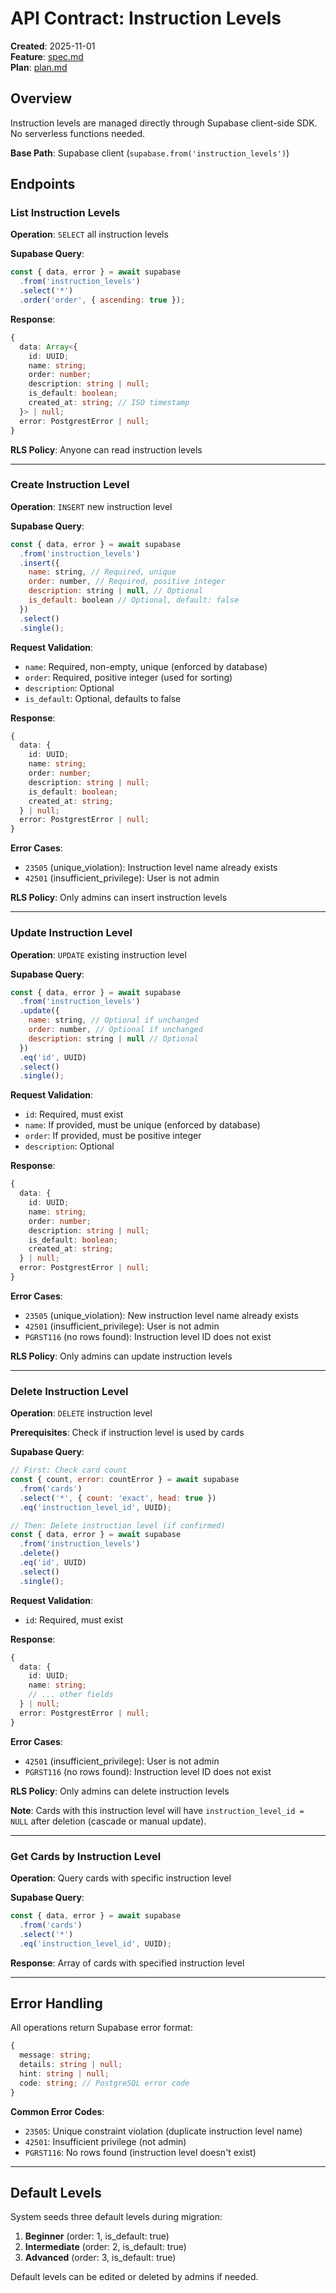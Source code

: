 # API Contract: Instruction Levels

**Created**: 2025-11-01  
**Feature**: [spec.md](../spec.md)  
**Plan**: [plan.md](../plan.md)

## Overview

Instruction levels are managed directly through Supabase client-side SDK. No serverless functions needed.

**Base Path**: Supabase client (`supabase.from('instruction_levels')`)

## Endpoints

### List Instruction Levels

**Operation**: `SELECT` all instruction levels

**Supabase Query**:
```javascript
const { data, error } = await supabase
  .from('instruction_levels')
  .select('*')
  .order('order', { ascending: true });
```

**Response**:
```typescript
{
  data: Array<{
    id: UUID;
    name: string;
    order: number;
    description: string | null;
    is_default: boolean;
    created_at: string; // ISO timestamp
  }> | null;
  error: PostgrestError | null;
}
```

**RLS Policy**: Anyone can read instruction levels

---

### Create Instruction Level

**Operation**: `INSERT` new instruction level

**Supabase Query**:
```javascript
const { data, error } = await supabase
  .from('instruction_levels')
  .insert({
    name: string, // Required, unique
    order: number, // Required, positive integer
    description: string | null, // Optional
    is_default: boolean // Optional, default: false
  })
  .select()
  .single();
```

**Request Validation**:
- `name`: Required, non-empty, unique (enforced by database)
- `order`: Required, positive integer (used for sorting)
- `description`: Optional
- `is_default`: Optional, defaults to false

**Response**:
```typescript
{
  data: {
    id: UUID;
    name: string;
    order: number;
    description: string | null;
    is_default: boolean;
    created_at: string;
  } | null;
  error: PostgrestError | null;
}
```

**Error Cases**:
- `23505` (unique_violation): Instruction level name already exists
- `42501` (insufficient_privilege): User is not admin

**RLS Policy**: Only admins can insert instruction levels

---

### Update Instruction Level

**Operation**: `UPDATE` existing instruction level

**Supabase Query**:
```javascript
const { data, error } = await supabase
  .from('instruction_levels')
  .update({
    name: string, // Optional if unchanged
    order: number, // Optional if unchanged
    description: string | null // Optional
  })
  .eq('id', UUID)
  .select()
  .single();
```

**Request Validation**:
- `id`: Required, must exist
- `name`: If provided, must be unique (enforced by database)
- `order`: If provided, must be positive integer
- `description`: Optional

**Response**:
```typescript
{
  data: {
    id: UUID;
    name: string;
    order: number;
    description: string | null;
    is_default: boolean;
    created_at: string;
  } | null;
  error: PostgrestError | null;
}
```

**Error Cases**:
- `23505` (unique_violation): New instruction level name already exists
- `42501` (insufficient_privilege): User is not admin
- `PGRST116` (no rows found): Instruction level ID does not exist

**RLS Policy**: Only admins can update instruction levels

---

### Delete Instruction Level

**Operation**: `DELETE` instruction level

**Prerequisites**: Check if instruction level is used by cards

**Supabase Query**:
```javascript
// First: Check card count
const { count, error: countError } = await supabase
  .from('cards')
  .select('*', { count: 'exact', head: true })
  .eq('instruction_level_id', UUID);

// Then: Delete instruction level (if confirmed)
const { data, error } = await supabase
  .from('instruction_levels')
  .delete()
  .eq('id', UUID)
  .select()
  .single();
```

**Request Validation**:
- `id`: Required, must exist

**Response**:
```typescript
{
  data: {
    id: UUID;
    name: string;
    // ... other fields
  } | null;
  error: PostgrestError | null;
}
```

**Error Cases**:
- `42501` (insufficient_privilege): User is not admin
- `PGRST116` (no rows found): Instruction level ID does not exist

**RLS Policy**: Only admins can delete instruction levels

**Note**: Cards with this instruction level will have `instruction_level_id = NULL` after deletion (cascade or manual update).

---

### Get Cards by Instruction Level

**Operation**: Query cards with specific instruction level

**Supabase Query**:
```javascript
const { data, error } = await supabase
  .from('cards')
  .select('*')
  .eq('instruction_level_id', UUID);
```

**Response**: Array of cards with specified instruction level

---

## Error Handling

All operations return Supabase error format:
```typescript
{
  message: string;
  details: string | null;
  hint: string | null;
  code: string; // PostgreSQL error code
}
```

**Common Error Codes**:
- `23505`: Unique constraint violation (duplicate instruction level name)
- `42501`: Insufficient privilege (not admin)
- `PGRST116`: No rows found (instruction level doesn't exist)

---

## Default Levels

System seeds three default levels during migration:

1. **Beginner** (order: 1, is_default: true)
2. **Intermediate** (order: 2, is_default: true)
3. **Advanced** (order: 3, is_default: true)

Default levels can be edited or deleted by admins if needed.

